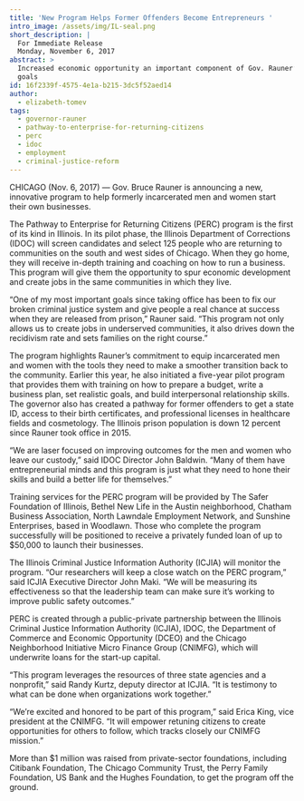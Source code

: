 ```yaml
---
title: 'New Program Helps Former Offenders Become Entrepreneurs '
intro_image: /assets/img/IL-seal.png
short_description: |
  For Immediate Release
  Monday, November 6, 2017
abstract: >
  Increased economic opportunity an important component of Gov. Rauner’s criminal justice reform
  goals
id: 16f2339f-4575-4e1a-b215-3dc5f52aed14
author:
  - elizabeth-tomev
tags:
  - governor-rauner
  - pathway-to-enterprise-for-returning-citizens
  - perc
  - idoc
  - employment
  - criminal-justice-reform
---
```

CHICAGO (Nov. 6, 2017) — Gov. Bruce Rauner is announcing a new, innovative program to help formerly incarcerated men and women start their own businesses. 
 
The Pathway to Enterprise for Returning Citizens (PERC) program is the first of its kind in Illinois. In its pilot phase, the Illinois Department of Corrections (IDOC) will screen candidates and select 125 people who are returning to communities on the south and west sides of Chicago. When they go home, they will receive in-depth training and coaching on how to run a business. This program will give them the opportunity to spur economic development and create jobs in the same communities in which they live.
 
“One of my most important goals since taking office has been to fix our broken criminal justice system and give people a real chance at success when they are released from prison,” Rauner said. “This program not only allows us to create jobs in underserved communities, it also drives down the recidivism rate and sets families on the right course.” 
 
The program highlights Rauner’s commitment to equip incarcerated men and women with the tools they need to make a smoother transition back to the community. Earlier this year, he also initiated a five-year pilot program that provides them with training on how to prepare a budget, write a business plan, set realistic goals, and build interpersonal relationship skills. The governor also has created a pathway for former offenders to get a state ID, access to their birth certificates, and professional licenses in healthcare fields and cosmetology. The Illinois prison population is down 12 percent since Rauner took office in 2015. 
 
“We are laser focused on improving outcomes for the men and women who leave our custody,” said IDOC Director John Baldwin. “Many of them have entrepreneurial minds and this program is just what they need to hone their skills and build a better life for themselves.”
 
Training services for the PERC program will be provided by The Safer Foundation of Illinois, Bethel New Life in the Austin neighborhood, Chatham Business Association, North Lawndale Employment Network, and Sunshine Enterprises, based in Woodlawn. Those who complete the program successfully will be positioned to receive a privately funded loan of up to $50,000 to launch their businesses. 
 
The Illinois Criminal Justice Information Authority (ICJIA) will monitor the program. “Our researchers will keep a close watch on the PERC program,” said ICJIA Executive Director John Maki. “We will be measuring its effectiveness so that the leadership team can make sure it’s working to improve public safety outcomes.”
 
PERC is created through a public-private partnership between the Illinois Criminal Justice Information Authority (ICJIA), IDOC, the Department of Commerce and Economic Opportunity (DCEO) and the Chicago Neighborhood Initiative Micro Finance Group (CNIMFG), which will underwrite loans for the start-up capital. 
 
“This program leverages the resources of three state agencies and a nonprofit,” said Randy Kurtz, deputy director at ICJIA. “It is testimony to what can be done when organizations work together.”
 
“We’re excited and honored to be part of this program,” said Erica King, vice president at the CNIMFG. “It will empower retuning citizens to create opportunities for others to follow, which tracks closely our CNIMFG mission.” 
 
More than $1 million was raised from private-sector foundations, including Citibank Foundation, The Chicago Community Trust, the Perry Family Foundation, US Bank and the Hughes Foundation, to get the program off the ground.  
